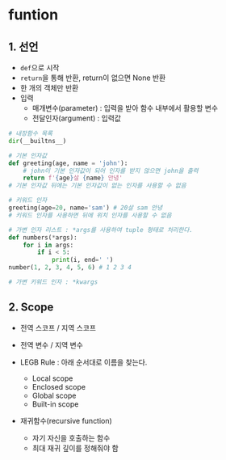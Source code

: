 # funtion



## 1. 선언

- `def`으로 시작
- `return`을 통해 반환, return이 없으면 None 반환
- 한 개의 객체만 반환
- 입력
  - 매개변수(parameter) : 입력을 받아 함수 내부에서 활용할 변수
  - 전달인자(argument) : 입력값

```python
# 내장함수 목록
dir(__builtns__)
```

```python
# 기본 인자값
def greeting(age, name = 'john'):	
    # john이 기본 인자값이 되어 인자를 받지 않으면 john을 출력
    return f'{age}살 {name} 안녕'
# 기본 인자값 뒤에는 기본 인자값이 없는 인자를 사용할 수 없음

# 키워드 인자
greeting(age=20, name='sam') # 20살 sam 안녕
# 키워드 인자를 사용하면 뒤에 위치 인자를 사용할 수 없음

# 가변 인자 리스트 : *args를 사용하여 tuple 형태로 처리한다.
def numbers(*args):
    for i in args:
        if i < 5:
            print(i, end=' ')
number(1, 2, 3, 4, 5, 6) # 1 2 3 4

# 가변 키워드 인자 : *kwargs
```



## 2. Scope

- 전역 스코프 / 지역 스코프
- 전역 변수 / 지역 변수
- LEGB Rule : 아래 순서대로 이름을 찾는다.
  - Local scope
  - Enclosed scope
  - Global scope
  - Built-in scope

- 재귀함수(recursive function)
  - 자기 자신을 호출하는 함수
  - 최대 재귀 깊이를 정해줘야 함